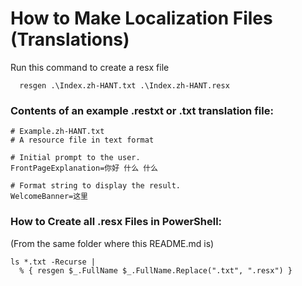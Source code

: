 ﻿# How to Make Localization Files (Translations)
Run this command to create a resx file
````
  resgen .\Index.zh-HANT.txt .\Index.zh-HANT.resx
````

### Contents of an example .restxt or .txt translation file:  
````
# Example.zh-HANT.txt
# A resource file in text format

# Initial prompt to the user.
FrontPageExplanation=你好 什么 什么

# Format string to display the result.
WelcomeBanner=这里
````

### ﻿How to Create all .resx Files in PowerShell:
(From the same folder where this README.md is)
````
ls *.txt -Recurse |
  % { resgen $_.FullName $_.FullName.Replace(".txt", ".resx") }
````
